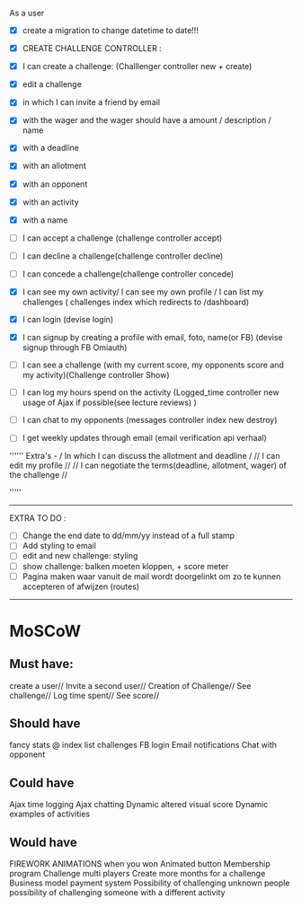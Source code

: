 As a user

- [x] create a migration to change datetime to date!!!


- [x] CREATE CHALLENGE CONTROLLER : 
- [x] I can create a challenge: (Challlenger controller new + create) 
- [x] edit a challenge
- [x]  in which I can invite  a friend by email
- [x] with the wager and the wager should have a amount / description / name
- [x] with a deadline 
- [x] with an allotment
- [x] with an opponent
- [x] with an activity
- [x] with a name 

- [ ] I can accept a challenge (challenge controller accept)
- [ ] I can decline a challenge(challenge controller decline)
- [ ] I can concede a challenge(challenge controller concede)
 
- [x] I can see my own activity/ I can see my own profile / I can list my challenges ( challenges index which redirects to /dashboard)

- [x] I can login (devise login)
- [x] I can signup by creating a profile with email, foto, name(or FB) (devise signup through FB Omiauth)
 
- [ ] I can see a challenge (with my current score, my opponents score and my activity)(Challenge controller Show)
- [ ] I can log my hours spend on the activity (Logged_time controller new usage of Ajax if possible(see lecture reviews) )

- [ ] I can chat to my opponents (messages controller index new destroy)
- [ ] I get weekly updates through email (email verification api verhaal)


'''''' 
Extra's - /  In which I can discuss the allotment and deadline / // I can edit my profile // // I can negotiate the terms(deadline, allotment, wager) of the challenge //

''''' 
___________________________________________________________

EXTRA TO DO :

- [ ] Change the end date to dd/mm/yy instead of a full stamp
- [ ] Add styling to email
- [ ] edit and new challenge: styling
- [ ] show challenge: balken moeten kloppen, + score meter
- [ ] Pagina maken waar vanuit de mail wordt doorgelinkt om zo te kunnen accepteren of afwijzen (routes)

_________________________________________________________



# MoSCoW
## Must have: 
create a user//
Invite a second user//
Creation of Challenge//
See challenge//
Log time spent//
See score//

## Should have
fancy stats @ index
list challenges
FB login 
Email notifications
Chat with opponent

## Could have 
Ajax time logging
Ajax chatting
Dynamic altered visual score
Dynamic examples of activities 

## Would have 
FIREWORK ANIMATIONS when you won
Animated button 
Membership program
Challenge multi players
Create more months for a challenge
Business model
payment system 
Possibility of challenging unknown people
possibility of challenging someone with a different activity


